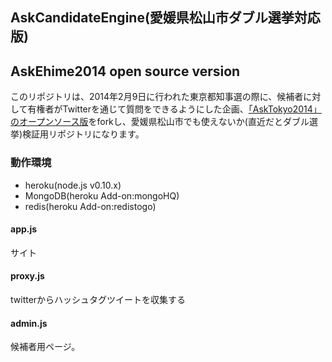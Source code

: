 ## AskCandidateEngine(愛媛県松山市ダブル選挙対応版)

## AskEhime2014 open source version

このリポジトリは、2014年2月9日に行われた東京都知事選の際に、候補者に対して有権者がTwitterを通じて質問をできるようにした企画、[「AskTokyo2014」のオープンソース版](https://github.com/Keishake/AMAonTwitterEngine)をforkし、愛媛県松山市でも使えないか(直近だとダブル選挙)検証用リポジトリになります。

### 動作環境

- heroku(node.js v0.10.x)
- MongoDB(heroku Add-on:mongoHQ)
- redis(heroku Add-on:redistogo)


#### app.js
サイト

#### proxy.js
twitterからハッシュタグツイートを収集する

#### admin.js
候補者用ページ。
